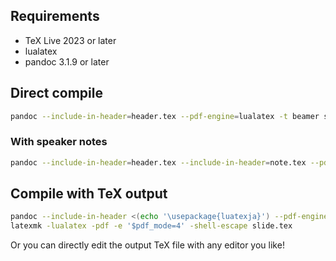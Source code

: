## Requirements

- TeX Live 2023 or later
- lualatex
- pandoc 3.1.9 or later

## Direct compile

```bash
pandoc --include-in-header=header.tex --pdf-engine=lualatex -t beamer slide.md -o slide.pdf
```

### With speaker notes

```bash
pandoc --include-in-header=header.tex --include-in-header=note.tex --pdf-engine=lualatex -t beamer slide.md -o slide_note.pdf
```

## Compile with TeX output

```bash
pandoc --include-in-header <(echo '\usepackage{luatexja}') --pdf-engine=lualatex -t beamer slide.md -o slide.tex
latexmk -lualatex -pdf -e '$pdf_mode=4' -shell-escape slide.tex
```

Or you can directly edit the output TeX file with any editor you like!
